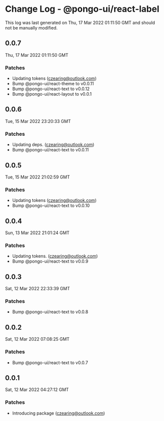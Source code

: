 # Change Log - @pongo-ui/react-label

This log was last generated on Thu, 17 Mar 2022 01:11:50 GMT and should not be manually modified.

<!-- Start content -->

## 0.0.7

Thu, 17 Mar 2022 01:11:50 GMT

### Patches

- Updating tokens (czearing@outlook.com)
- Bump @pongo-ui/react-theme to v0.0.11
- Bump @pongo-ui/react-text to v0.0.12
- Bump @pongo-ui/react-layout to v0.0.1

## 0.0.6

Tue, 15 Mar 2022 23:20:33 GMT

### Patches

- Updating deps. (czearing@outlook.com)
- Bump @pongo-ui/react-text to v0.0.11

## 0.0.5

Tue, 15 Mar 2022 21:02:59 GMT

### Patches

- Updating tokens (czearing@outlook.com)
- Bump @pongo-ui/react-text to v0.0.10

## 0.0.4

Sun, 13 Mar 2022 21:01:24 GMT

### Patches

- Updating tokens. (czearing@outlook.com)
- Bump @pongo-ui/react-text to v0.0.9

## 0.0.3

Sat, 12 Mar 2022 22:33:39 GMT

### Patches

- Bump @pongo-ui/react-text to v0.0.8

## 0.0.2

Sat, 12 Mar 2022 07:08:25 GMT

### Patches

- Bump @pongo-ui/react-text to v0.0.7

## 0.0.1

Sat, 12 Mar 2022 04:27:12 GMT

### Patches

- Introducing package (czearing@outlook.com)
